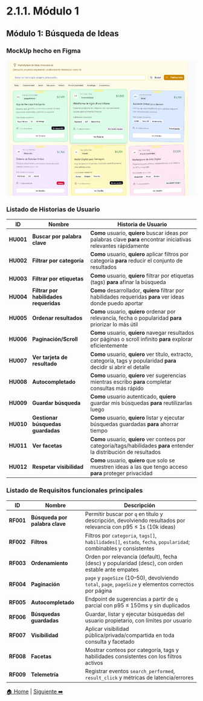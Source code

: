 # 2.1.1. Módulo 1

## Módulo 1: Búsqueda de Ideas

### MockUp hecho en Figma
![Mockup del módulo 1](../../../1/1.1/images/mBusqueda.webp)

### Listado de Historias de Usuario

| ID | Nombre | Historia de Usuario |
| - | - | - |
| **HU001** | **Buscar por palabra clave** | **Como** usuario, **quiero** buscar ideas por palabras clave **para** encontrar iniciativas relevantes rápidamente |
| **HU002** | **Filtrar por categoría** | **Como** usuario, **quiero** aplicar filtros por categoría **para** reducir el conjunto de resultados |
| **HU003** | **Filtrar por etiquetas** | **Como** usuario, **quiero** filtrar por etiquetas (tags) **para** afinar la búsqueda |
| **HU004** | **Filtrar por habilidades requeridas** | **Como** desarrollador, **quiero** filtrar por habilidades requeridas **para** ver ideas donde puedo aportar |
| **HU005** | **Ordenar resultados** | **Como** usuario, **quiero** ordenar por relevancia, fecha o popularidad **para** priorizar lo más útil |
| **HU006** | **Paginación/Scroll** | **Como** usuario, **quiero** navegar resultados por páginas o scroll infinito **para** explorar eficientemente |
| **HU007** | **Ver tarjeta de resultado** | **Como** usuario, **quiero** ver título, extracto, categoría, tags y popularidad **para** decidir si abrir el detalle |
| **HU008** | **Autocompletado** | **Como** usuario, **quiero** ver sugerencias mientras escribo **para** completar consultas más rápido |
| **HU009** | **Guardar búsqueda** | **Como** usuario autenticado, **quiero** guardar mis búsquedas **para** reutilizarlas luego |
| **HU010** | **Gestionar búsquedas guardadas** | **Como** usuario, **quiero** listar y ejecutar búsquedas guardadas **para** ahorrar tiempo |
| **HU011** | **Ver facetas** | **Como** usuario, **quiero** ver conteos por categoría/tags/habilidades **para** entender la distribución de resultados |
| **HU012** | **Respetar visibilidad** | **Como** usuario, **quiero** que solo se muestren ideas a las que tengo acceso **para** proteger privacidad |

### Listado de Requisitos funcionales principales

| ID | Nombre | Descripción |
| - | - | - |
| **RF001** | **Búsqueda por palabra clave** | Permitir buscar por `q` en título y descripción, devolviendo resultados por relevancia con p95 ≤ 1s (10k ideas) |
| **RF002** | **Filtros** | Filtros por `categoria`, `tags[]`, `habilidades[]`, `estado`, `fecha`, `popularidad`; combinables y consistentes |
| **RF003** | **Ordenamiento** | Orden por relevancia (default), fecha (desc) y popularidad (desc), con orden estable ante empates |
| **RF004** | **Paginación** | `page` y `pageSize` (10–50), devolviendo `total`, `page`, `pageSize` y elementos correctos por página |
| **RF005** | **Autocompletado** | Endpoint de sugerencias a partir de `q` parcial con p95 ≤ 150ms y sin duplicados |
| **RF006** | **Búsquedas guardadas** | Guardar, listar y ejecutar búsquedas del usuario propietario, con límites por usuario |
| **RF007** | **Visibilidad** | Aplicar visibilidad pública/privada/compartida en toda consulta y facetado |
| **RF008** | **Facetas** | Mostrar conteos por categoría, tags y habilidades consistentes con los filtros activos |
| **RF009** | **Telemetría** | Registrar eventos `search_performed`, `result_click` y métricas de latencia/errores |

[🏠 Home](../../../README.md) | [Siguiente ➡️](../2.1.2/2.1.2.md)